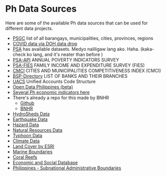 # Ph Data Sources
Here are some of the available Ph data sources that can be used for different data projects.
- [PSGC](https://psa.gov.ph/classification/psgc) list of all barangays, municipalities, cities, provinces, regions
- [COVID data via DOH data drop](https://drive.google.com/drive/folders/1ZPPcVU4M7T-dtRyUceb0pMAd8ickYf8o)
- [PSA](https://openstat.psa.gov.ph/Database) has available datasets. Medyo naliligaw lang ako. Haha. (kaka-check ko lang, and it's neater than before )
- [PSA-API](https://psa.gov.ph/content/annual-poverty-indicators-survey-apis) ANNUAL POVERTY INDICATORS SURVEY
- [PSA-FIES](https://psa.gov.ph/statistics/income-expenditure/fies) FAMILY INCOME AND EXPENDITURE SURVEY (FIES)
- [CMCI](https://cmci.dti.gov.ph/) CITIES AND MUNICIPALITIES COMPETITIVENESS INDEX (CMCI)
- [BSP-Directory](https://www.bsp.gov.ph/SitePages/FinancialStability/DirBanksFIList.aspx) LIST OF BANKS AND THEIR BRANCHES
- [UACS](https://www.uacs.gov.ph/) Unified Accounts Code Structure
- [Open Data Philippines (beta)](https://data.gov.ph/index/home)
- [Several Ph economic indicators here](https://data.worldbank.org/country/PH)
- There's already a repo for this made by BNHR
  - [Github](https://github.com/benhur07b/awesome-data-philippines) 
  - [BNHR](https://bnhr.xyz/awesome-data-philippines/)
- [HydroSheds Data](https://www.hydrosheds.org/)
- [Earthquake Data](https://earthquake.usgs.gov/data/)
- [Hazard Data](https://wesr.unepgrid.ch/?project=MX-XVK-HPH-OGN-HVE-GGN&language=en)
- [Natural Resources Data](https://resourcewatch.org/)
- [Typhoon Data](https://typhoon2000.ph/)
- [Climate Data](https://www.ncdc.noaa.gov/ibtracs/)
- [Land Cover by ESRI](https://livingatlas.arcgis.com/landcoverexplorer/)
- [Marine Boundaries](https://www.marineregions.org/)
- [Coral Reefs](https://allencoralatlas.org/atlas/#4.12/8.7755/124.8789)
- [Economic and Social Database](https://econdb.pids.gov.ph/tablecategories/index/3)
- [Philippines - Subnational Administrative Boundaries](https://data.humdata.org/dataset/cod-ab-phl)
